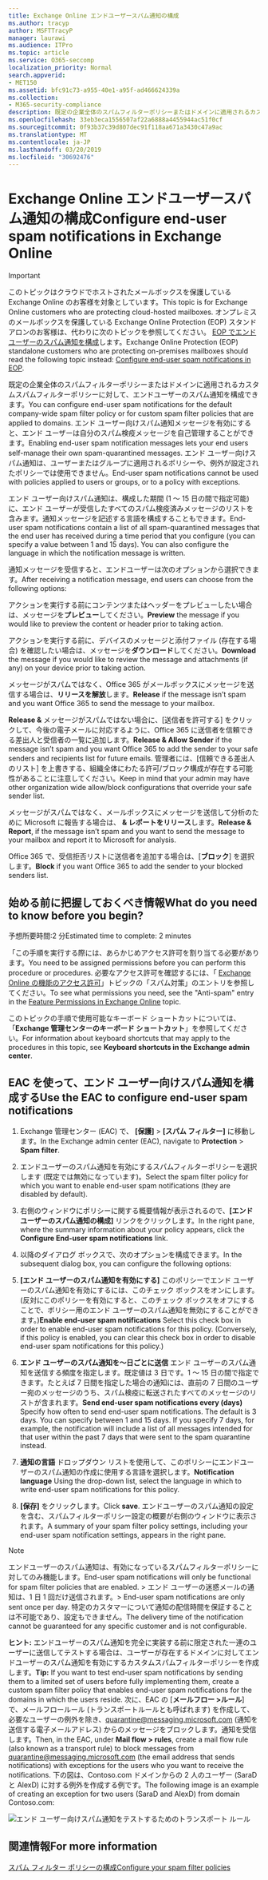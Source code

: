 ```yaml
---
title: Exchange Online エンドユーザースパム通知の構成
ms.author: tracyp
author: MSFTTracyP
manager: laurawi
ms.audience: ITPro
ms.topic: article
ms.service: O365-seccomp
localization_priority: Normal
search.appverid:
- MET150
ms.assetid: bfc91c73-a955-40e1-a95f-ad466624339a
ms.collection:
- M365-security-compliance
description: 既定の企業全体のスパムフィルターポリシーまたはドメインに適用されるカスタムスパムフィルターポリシーに対して、エンドユーザーのスパム通知を構成できます。
ms.openlocfilehash: 33eb3eca1556507af22a6888a4455944ac51f0cf
ms.sourcegitcommit: 0f93b37c39d807dec91f118aa671a3430c47a9ac
ms.translationtype: MT
ms.contentlocale: ja-JP
ms.lasthandoff: 03/20/2019
ms.locfileid: "30692476"
---
```

# <a name="configure-end-user-spam-notifications-in-exchange-online"></a><span data-ttu-id="b856d-103">Exchange Online エンドユーザースパム通知の構成</span><span class="sxs-lookup"><span data-stu-id="b856d-103">Configure end-user spam notifications in Exchange Online</span></span>

> [!IMPORTANT]
> <span data-ttu-id="b856d-104">このトピックはクラウドでホストされたメールボックスを保護している Exchange Online のお客様を対象としています。</span><span class="sxs-lookup"><span data-stu-id="b856d-104">This topic is for Exchange Online customers who are protecting cloud-hosted mailboxes.</span></span> <span data-ttu-id="b856d-105">オンプレミスのメールボックスを保護している Exchange Online Protection (EOP) スタンドアロンのお客様は、代わりに次のトピックを参照してください。 [EOP でエンドユーザーのスパム通知を構成](configure-end-user-spam-notifications-in-eop.md)します。</span><span class="sxs-lookup"><span data-stu-id="b856d-105">Exchange Online Protection (EOP) standalone customers who are protecting on-premises mailboxes should read the following topic instead: [Configure end-user spam notifications in EOP](configure-end-user-spam-notifications-in-eop.md).</span></span> 
  
<span data-ttu-id="b856d-106">既定の企業全体のスパムフィルターポリシーまたはドメインに適用されるカスタムスパムフィルターポリシーに対して、エンドユーザーのスパム通知を構成できます。</span><span class="sxs-lookup"><span data-stu-id="b856d-106">You can configure end-user spam notifications for the default company-wide spam filter policy or for custom spam filter policies that are applied to domains.</span></span> <span data-ttu-id="b856d-107">エンド ユーザー向けスパム通知メッセージを有効にすると、エンド ユーザーは自分のスパム検疫メッセージを自己管理することができます。</span><span class="sxs-lookup"><span data-stu-id="b856d-107">Enabling end-user spam notification messages lets your end users self-manage their own spam-quarantined messages.</span></span> <span data-ttu-id="b856d-108">エンド ユーザー向けスパム通知は、ユーザーまたはグループに適用されるポリシーや、例外が設定されたポリシーでは使用できません。</span><span class="sxs-lookup"><span data-stu-id="b856d-108">End-user spam notifications cannot be used with policies applied to users or groups, or to a policy with exceptions.</span></span>
  
<span data-ttu-id="b856d-p103">エンド ユーザー向けスパム通知は、構成した期間 (1 ～ 15 日の間で指定可能) に、エンド ユーザーが受信したすべてのスパム検疫済みメッセージのリストを含みます。通知メッセージを記述する言語を構成することもできます。</span><span class="sxs-lookup"><span data-stu-id="b856d-p103">End-user spam notifications contain a list of all spam-quarantined messages that the end user has received during a time period that you configure (you can specify a value between 1 and 15 days). You can also configure the language in which the notification message is written.</span></span>
  
<span data-ttu-id="b856d-111">通知メッセージを受信すると、エンドユーザーは次のオプションから選択できます。</span><span class="sxs-lookup"><span data-stu-id="b856d-111">After receiving a notification message, end users can choose from the following options:</span></span>

<span data-ttu-id="b856d-112">アクションを実行する前にコンテンツまたはヘッダーをプレビューしたい場合は、メッセージを**プレビュー**してください。</span><span class="sxs-lookup"><span data-stu-id="b856d-112">**Preview** the message if you would like to preview the content or header prior to taking action.</span></span>

<span data-ttu-id="b856d-113">アクションを実行する前に、デバイスのメッセージと添付ファイル (存在する場合) を確認したい場合は、メッセージを**ダウンロード**してください。</span><span class="sxs-lookup"><span data-stu-id="b856d-113">**Download** the message if you would like to review the message and attachments (if any) on your device prior to taking action.</span></span>

<span data-ttu-id="b856d-114">メッセージがスパムではなく、Office 365 がメールボックスにメッセージを送信する場合は、**リリースを解放**します。</span><span class="sxs-lookup"><span data-stu-id="b856d-114">**Release** if the message isn’t spam and you want Office 365 to send the message to your mailbox.</span></span>

<span data-ttu-id="b856d-115">**Release &** メッセージがスパムではない場合に、[送信者を許可する] をクリックして、今後の電子メールに対応するように、Office 365 に送信者を信頼できる差出人と受信者の一覧に追加します。</span><span class="sxs-lookup"><span data-stu-id="b856d-115">**Release & Allow Sender** if the message isn’t spam and you want Office 365 to add the sender to your safe senders and recipients list for future emails.</span></span> <span data-ttu-id="b856d-116">管理者には、[信頼できる差出人のリスト] を上書きする、組織全体にわたる許可/ブロック構成が存在する可能性があることに注意してください。</span><span class="sxs-lookup"><span data-stu-id="b856d-116">Keep in mind that your admin may have other organization wide allow/block configurations that override your safe sender list.</span></span>

<span data-ttu-id="b856d-117">メッセージがスパムではなく、メールボックスにメッセージを送信して分析のために Microsoft に報告する場合は、 **& レポートをリリース**します。</span><span class="sxs-lookup"><span data-stu-id="b856d-117">**Release & Report**, if the message isn’t spam and you want to send the message to your mailbox and report it to Microsoft for analysis.</span></span>

<span data-ttu-id="b856d-118">Office 365 で、受信拒否リストに送信者を追加する場合は、[**ブロック**] を選択します。</span><span class="sxs-lookup"><span data-stu-id="b856d-118">**Block** if you want Office 365 to add the sender to your blocked senders list.</span></span>
  
## <a name="what-do-you-need-to-know-before-you-begin"></a><span data-ttu-id="b856d-119">始める前に把握しておくべき情報</span><span class="sxs-lookup"><span data-stu-id="b856d-119">What do you need to know before you begin?</span></span>

<span data-ttu-id="b856d-120">予想所要時間:2 分</span><span class="sxs-lookup"><span data-stu-id="b856d-120">Estimated time to complete: 2 minutes</span></span>
  
<span data-ttu-id="b856d-121">「この手順を実行する際には、あらかじめアクセス許可を割り当てる必要があります。</span><span class="sxs-lookup"><span data-stu-id="b856d-121">You need to be assigned permissions before you can perform this procedure or procedures.</span></span> <span data-ttu-id="b856d-122">必要なアクセス許可を確認するには、「 [Exchange Online の機能のアクセス許可](http://technet.microsoft.com/library/15073ce1-0917-403b-8839-02a2ebc96e16.aspx)」トピックの「スパム対策」のエントリを参照してください。</span><span class="sxs-lookup"><span data-stu-id="b856d-122">To see what permissions you need, see the "Anti-spam" entry in the [Feature Permissions in Exchange Online](http://technet.microsoft.com/library/15073ce1-0917-403b-8839-02a2ebc96e16.aspx) topic.</span></span> 
  
<span data-ttu-id="b856d-123">このトピックの手順で使用可能なキーボード ショートカットについては、「**Exchange 管理センターのキーボード ショートカット**」を参照してください。</span><span class="sxs-lookup"><span data-stu-id="b856d-123">For information about keyboard shortcuts that may apply to the procedures in this topic, see **Keyboard shortcuts in the Exchange admin center**.</span></span>
  
## <a name="use-the-eac-to-configure-end-user-spam-notifications"></a><span data-ttu-id="b856d-124">EAC を使って、エンド ユーザー向けスパム通知を構成する</span><span class="sxs-lookup"><span data-stu-id="b856d-124">Use the EAC to configure end-user spam notifications</span></span>

1. <span data-ttu-id="b856d-125">Exchange 管理センター (EAC) で、 **[保護]** \> **[スパム フィルター]** に移動します。</span><span class="sxs-lookup"><span data-stu-id="b856d-125">In the Exchange admin center (EAC), navigate to **Protection** \> **Spam filter**.</span></span>
    
2. <span data-ttu-id="b856d-126">エンドユーザーのスパム通知を有効にするスパムフィルターポリシーを選択します (既定では無効になっています)。</span><span class="sxs-lookup"><span data-stu-id="b856d-126">Select the spam filter policy for which you want to enable end-user spam notifications (they are disabled by default).</span></span>
    
3. <span data-ttu-id="b856d-127">右側のウィンドウにポリシーに関する概要情報が表示されるので、**[エンド ユーザーのスパム通知の構成]** リンクをクリックします。</span><span class="sxs-lookup"><span data-stu-id="b856d-127">In the right pane, where the summary information about your policy appears, click the **Configure End-user spam notifications** link.</span></span> 
    
4. <span data-ttu-id="b856d-128">以降のダイアログ ボックスで、次のオプションを構成できます。</span><span class="sxs-lookup"><span data-stu-id="b856d-128">In the subsequent dialog box, you can configure the following options:</span></span>
    
1. <span data-ttu-id="b856d-p106">**[エンド ユーザーのスパム通知を有効にする]** このポリシーでエンド ユーザーのスパム通知を有効にするには、このチェック ボックスをオンにします。(反対にこのポリシーを有効にすると、このチェック ボックスをオフにすることで、ポリシー用のエンド ユーザーのスパム通知を無効にすることができます。)</span><span class="sxs-lookup"><span data-stu-id="b856d-p106">**Enable end-user spam notifications** Select this check box in order to enable end-user spam notifications for this policy. (Conversely, if this policy is enabled, you can clear this check box in order to disable end-user spam notifications for this policy.)</span></span> 
    
2. <span data-ttu-id="b856d-p107">**エンド ユーザーのスパム通知を～日ごとに送信** エンド ユーザーのスパム通知を送信する頻度を指定します。既定値は 3 日です。1 ～ 15 日の間で指定できます。たとえば 7 日間を指定した場合の通知には、直前の 7 日間のユーザー宛のメッセージのうち、スパム検疫に転送されたすべてのメッセージのリストが含まれます。</span><span class="sxs-lookup"><span data-stu-id="b856d-p107">**Send end-user spam notifications every (days)** Specify how often to send end-user spam notifications. The default is 3 days. You can specify between 1 and 15 days. If you specify 7 days, for example, the notification will include a list of all messages intended for that user within the past 7 days that were sent to the spam quarantine instead.</span></span> 
    
3. <span data-ttu-id="b856d-135">**通知の言語** ドロップダウン リストを使用して、このポリシーにエンドユーザーのスパム通知の作成に使用する言語を選択します。</span><span class="sxs-lookup"><span data-stu-id="b856d-135">**Notification language** Using the drop-down list, select the language in which to write end-user spam notifications for this policy.</span></span> 
    
5. <span data-ttu-id="b856d-136">**[保存]** をクリックします。</span><span class="sxs-lookup"><span data-stu-id="b856d-136">Click **save**.</span></span> <span data-ttu-id="b856d-137">エンドユーザーのスパム通知の設定を含む、スパムフィルターポリシー設定の概要が右側のウィンドウに表示されます。</span><span class="sxs-lookup"><span data-stu-id="b856d-137">A summary of your spam filter policy settings, including your end-user spam notification settings, appears in the right pane.</span></span>
    
> [!NOTE]
>  <span data-ttu-id="b856d-138">エンドユーザーのスパム通知は、有効になっているスパムフィルターポリシーに対してのみ機能します。</span><span class="sxs-lookup"><span data-stu-id="b856d-138">End-user spam notifications will only be functional for spam filter policies that are enabled.</span></span> <span data-ttu-id="b856d-139">>  エンド ユーザーの迷惑メールの通知は、1 日 1 回だけ送信されます。</span><span class="sxs-lookup"><span data-stu-id="b856d-139">>  End-user spam notifications are only sent once per day.</span></span> <span data-ttu-id="b856d-140">特定のカスタマーについて通知の配信時間を保証することは不可能であり、設定もできません。</span><span class="sxs-lookup"><span data-stu-id="b856d-140">The delivery time of the notification cannot be guaranteed for any specific customer and is not configurable.</span></span> 
  
 <span data-ttu-id="b856d-141">**ヒント:** エンドユーザーのスパム通知を完全に実装する前に限定された一連のユーザーに送信してテストする場合は、ユーザーが存在するドメインに対してエンドユーザーのスパム通知を有効にするカスタムスパムフィルターポリシーを作成します。</span><span class="sxs-lookup"><span data-stu-id="b856d-141">**Tip:** If you want to test end-user spam notifications by sending them to a limited set of users before fully implementing them, create a custom spam filter policy that enables end-user spam notifications for the domains in which the users reside.</span></span> <span data-ttu-id="b856d-142">次に、EAC の [**メールフロー \>ルール**] で、メールフロールール (トランスポートルールとも呼ばれます) を作成して、必要なユーザーの例外を除き、quarantine@messaging.microsoft.com (通知を送信する電子メールアドレス) からのメッセージをブロックします。通知を受信します。</span><span class="sxs-lookup"><span data-stu-id="b856d-142">Then, in the EAC, under **Mail flow \> rules**, create a mail flow rule (also known as a transport rule) to block messages from quarantine@messaging.microsoft.com (the email address that sends notifications) with exceptions for the users who you want to receive the notifications.</span></span> <span data-ttu-id="b856d-143">下の図は、Contoso.com ドメインからの 2 人のユーザー (SaraD と AlexD) に対する例外を作成する例です。</span><span class="sxs-lookup"><span data-stu-id="b856d-143">The following image is an example of creating an exception for two users (SaraD and AlexD) from domain Contoso.com:</span></span> 
  
![エンド ユーザー向けスパム通知をテストするためのトランスポート ルール](media/EOP-ESN-testspecificusers.jpg)
  
## <a name="for-more-information"></a><span data-ttu-id="b856d-145">関連情報</span><span class="sxs-lookup"><span data-stu-id="b856d-145">For more information</span></span>

[<span data-ttu-id="b856d-146">スパム フィルター ポリシーの構成</span><span class="sxs-lookup"><span data-stu-id="b856d-146">Configure your spam filter policies</span></span>](configure-your-spam-filter-policies.md)
  
